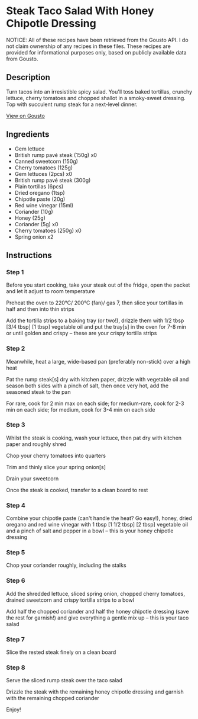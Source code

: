 # Steak Taco Salad With Honey Chipotle Dressing

NOTICE: All of these recipes have been retrieved from the Gousto API. I do not claim ownership of any recipes in these files. These recipes are provided for informational purposes only, based on publicly available data from Gousto.

## Description

Turn tacos into an irresistible spicy salad. You'll toss baked tortillas, crunchy lettuce, cherry tomatoes and chopped shallot in a smoky-sweet dressing. Top with succulent rump steak for a next-level dinner. 

[View on Gousto](https://www.gousto.co.uk/recipes/cookbook/steak-taco-salad-with-honey-chipotle-dressing)

## Ingredients

- Gem lettuce
- British rump pavé steak (150g) x0
- Canned sweetcorn (150g)
- Cherry tomatoes (125g)
- Gem lettuces (2pcs) x0
- British rump pavé steak (300g)
- Plain tortillas (6pcs)
- Dried oregano (1tsp)
- Chipotle paste (20g)
- Red wine vinegar (15ml)
- Coriander (10g)
- Honey (25g)
- Coriander (5g) x0
- Cherry tomatoes (250g) x0
- Spring onion x2

## Instructions


### Step 1

Before you start cooking, take your steak out of the fridge, open the packet and let it adjust to room temperature

Preheat the oven to 220°C/ 200°C (fan)/ gas 7, then slice your tortillas in half and then into thin strips

Add the tortilla strips to a baking tray (or two!), drizzle them with 1/2 tbsp <span class="text-purple">[3/4 tbsp]</span> <span class="text-danger">[1 tbsp]</span> vegetable oil and put the tray[s]<span class="text-danger"> </span>in the oven for 7-8 min or until golden and crispy – these are your crispy tortilla strips


### Step 2

Meanwhile, heat a large, wide-based pan (preferably non-stick) over a high heat

Pat the rump steak[s] dry with kitchen paper, drizzle with vegetable oil and season both sides with a pinch of salt, then once very hot, add the seasoned steak to the pan

For rare, cook for 2 min max on each side; for medium-rare, cook for 2-3 min on each side; for medium, cook for 3-4 min on each side


### Step 3

Whilst the steak is cooking, wash your lettuce, then pat dry with kitchen paper and roughly shred

Chop your cherry tomatoes into quarters

Trim and thinly slice your spring onion[s]

Drain your sweetcorn

Once the steak is cooked, transfer to a clean board to rest


### Step 4

Combine your chipotle paste (can't handle the heat? Go easy!), honey, dried oregano and red wine vinegar with 1 tbsp <span class="text-purple">[1 1/2 tbsp]</span> <span class="text-danger">[2 tbsp]</span> vegetable oil and a pinch of salt and pepper in a bowl – this is your honey chipotle dressing


### Step 5

Chop your coriander roughly, including the stalks


### Step 6

Add the shredded lettuce, sliced spring onion, chopped cherry tomatoes, drained sweetcorn and crispy tortilla strips to a bowl

Add half the chopped coriander and half the honey chipotle dressing (save the rest for garnish!) and give everything a gentle mix up – this is your taco salad


### Step 7

Slice the rested steak finely on a clean board

### Step 8

Serve the sliced rump steak over the taco salad

Drizzle the steak with the remaining honey chipotle dressing and garnish with the remaining chopped coriander

Enjoy!

